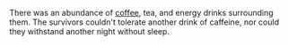 There was an abundance of [coffee](../coffee/caffeine-amount.md), tea, and energy drinks surrounding them. The survivors couldn't tolerate another drink of caffeine, nor could they withstand another night without sleep.